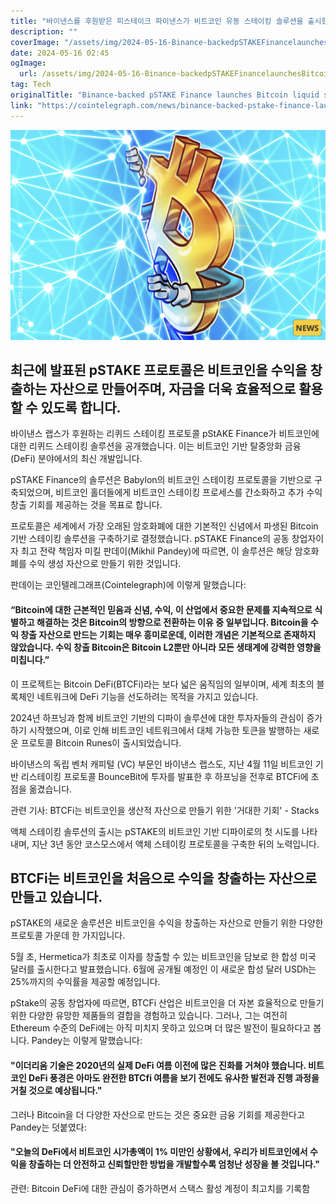 ```yaml
---
title: "바이낸스를 후원받은 피스테이크 파이낸스가 비트코인 유동 스테이킹 솔루션을 출시했습니다"
description: ""
coverImage: "/assets/img/2024-05-16-Binance-backedpSTAKEFinancelaunchesBitcoinliquidstakingsolution_thumbnail.png"
date: 2024-05-16 02:45
ogImage: 
  url: /assets/img/2024-05-16-Binance-backedpSTAKEFinancelaunchesBitcoinliquidstakingsolution_thumbnail.png
tag: Tech
originalTitle: "Binance-backed pSTAKE Finance launches Bitcoin liquid staking solution"
link: "https://cointelegraph.com/news/binance-backed-pstake-finance-launches-bitcoin-liquid-staking-solution"
---
```



![2024-05-16-Binance-backedpSTAKEFinancelaunchesBitcoinliquidstakingsolution_thumbnail](/assets/img/2024-05-16-Binance-backedpSTAKEFinancelaunchesBitcoinliquidstakingsolution_thumbnail.png)

## 최근에 발표된 pSTAKE 프로토콜은 비트코인을 수익을 창출하는 자산으로 만들어주며, 자금을 더욱 효율적으로 활용할 수 있도록 합니다.

바이낸스 랩스가 후원하는 리퀴드 스테이킹 프로토콜 pStAKE Finance가 비트코인에 대한 리퀴드 스테이킹 솔루션을 공개했습니다. 이는 비트코인 기반 탈중앙화 금융(DeFi) 분야에서의 최신 개발입니다.

pSTAKE Finance의 솔루션은 Babylon의 비트코인 스테이킹 프로토콜을 기반으로 구축되었으며, 비트코인 홀더들에게 비트코인 스테이킹 프로세스를 간소화하고 추가 수익 창출 기회를 제공하는 것을 목표로 합니다.



프로토콜은 세계에서 가장 오래된 암호화폐에 대한 기본적인 신념에서 파생된 Bitcoin 기반 스테이킹 솔루션을 구축하기로 결정했습니다. pSTAKE Finance의 공동 창업자이자 최고 전략 책임자 미킬 판데이(Mikhil Pandey)에 따르면, 이 솔루션은 해당 암호화폐를 수익 생성 자산으로 만들기 위한 것입니다.

판데이는 코인텔레그래프(Cointelegraph)에 이렇게 말했습니다:

#### “Bitcoin에 대한 근본적인 믿음과 신념, 수익, 이 산업에서 중요한 문제를 지속적으로 식별하고 해결하는 것은 Bitcoin의 방향으로 전환하는 이유 중 일부입니다. Bitcoin을 수익 창출 자산으로 만드는 기회는 매우 흥미로운데, 이러한 개념은 기본적으로 존재하지 않았습니다. 수익 창출 Bitcoin은 Bitcoin L2뿐만 아니라 모든 생태계에 강력한 영향을 미칩니다.”

이 프로젝트는 Bitcoin DeFi(BTCFi)라는 보다 넓은 움직임의 일부이며, 세계 최초의 블록체인 네트워크에 DeFi 기능을 선도하려는 목적을 가지고 있습니다.



2024년 하프닝과 함께 비트코인 기반의 디파이 솔루션에 대한 투자자들의 관심이 증가하기 시작했으며, 이로 인해 비트코인 네트워크에서 대체 가능한 토큰을 발행하는 새로운 프로토콜 Bitcoin Runes이 출시되었습니다.

바이낸스의 독립 벤처 캐피털 (VC) 부문인 바이낸스 랩스도, 지난 4월 11일 비트코인 기반 리스테이킹 프로토콜 BounceBit에 투자를 발표한 후 하프닝을 전후로 BTCFi에 초점을 옮겼습니다.

관련 기사: BTCFi는 비트코인을 생산적 자산으로 만들기 위한 '거대한 기회' - Stacks

액체 스테이킹 솔루션의 출시는 pSTAKE의 비트코인 기반 디파이로의 첫 시도를 나타내며, 지난 3년 동안 코스모스에서 액체 스테이킹 프로토콜을 구축한 뒤의 노력입니다.



## BTCFi는 비트코인을 처음으로 수익을 창출하는 자산으로 만들고 있습니다.

pSTAKE의 새로운 솔루션은 비트코인을 수익을 창출하는 자산으로 만들기 위한 다양한 프로토콜 가운데 한 가지입니다.

5월 초, Hermetica가 최초로 이자를 창출할 수 있는 비트코인을 담보로 한 합성 미국 달러를 출시한다고 발표했습니다. 6월에 공개될 예정인 이 새로운 합성 달러 USDh는 25%까지의 수익률을 제공할 예정입니다.

pStake의 공동 창업자에 따르면, BTCFi 산업은 비트코인을 더 자본 효율적으로 만들기 위한 다양한 유망한 제품들의 결합을 경험하고 있습니다. 그러나, 그는 여전히 Ethereum 수준의 DeFi에는 아직 미치지 못하고 있으며 더 많은 발전이 필요하다고 봅니다. Pandey는 이렇게 말했습니다:



#### "이더리움 기술은 2020년의 실제 DeFi 여름 이전에 많은 진화를 거쳐야 했습니다. 비트코인 DeFi 풍경은 아마도 완전한 BTCfi 여름을 보기 전에도 유사한 발전과 진행 과정을 거칠 것으로 예상됩니다."

그러나 Bitcoin을 더 다양한 자산으로 만드는 것은 중요한 금융 기회를 제공한다고 Pandey는 덧붙였다:

#### "오늘의 DeFi에서 비트코인 시가총액이 1% 미만인 상황에서, 우리가 비트코인에서 수익을 창출하는 더 안전하고 신뢰할만한 방법을 개발할수록 엄청난 성장을 볼 것입니다."

관련: Bitcoin DeFi에 대한 관심이 증가하면서 스택스 활성 계정이 최고치를 기록함